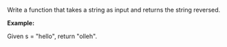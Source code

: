 Write a function that takes a string as input and returns the string reversed.


**Example:**

Given s = "hello", return "olleh".
